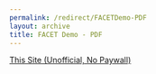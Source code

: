 ```yaml
---
permalink: /redirect/FACETDemo-PDF
layout: archive
title: FACET Demo - PDF
---
```



<!-- <a href="https://doi.org/10.14778/3685800.3685872">ACM Page (Official, Not Yet Available)</a> -->

<a href="/files/FACETDemo-VLDB-2024.pdf">This Site (Unofficial, No Paywall)</a>
